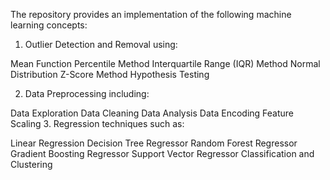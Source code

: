 The repository provides an implementation of the following machine learning concepts:

1. Outlier Detection and Removal using:

Mean Function
Percentile Method
Interquartile Range (IQR) Method
Normal Distribution
Z-Score Method
Hypothesis Testing

2. Data Preprocessing including:

Data Exploration
Data Cleaning
Data Analysis
Data Encoding
Feature Scaling
3. Regression techniques such as:

Linear Regression
Decision Tree Regressor
Random Forest Regressor
Gradient Boosting Regressor
Support Vector Regressor
Classification and Clustering
